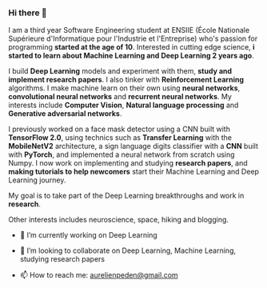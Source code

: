 ### Hi there 👋

I am a third year Software Engineering student at ENSIIE (École Nationale Supérieure d'Informatique pour l'Industrie et l'Entreprise) who's passion for programming **started at the age of 10**. Interested in cutting edge science, **i started to learn about Machine Learning and Deep Learning 2 years ago**.

I build **Deep Learning** models and experiment with them, **study and implement research papers**. I also tinker with **Reinforcement Learning** algorithms. I make machine learn on their own using **neural networks**, **convolutional neural networks** and **recurrent neural networks**. My interests include **Computer Vision**, **Natural language processing** and **Generative adversarial networks**.

I previously worked on a face mask detector using a CNN built with **TensorFlow 2.0**, using technics such as **Transfer Learning** with the **MobileNetV2** architecture, a sign language digits classifier with a **CNN** built with **PyTorch**, and implemented a neural network from scratch using Numpy. I now work on implementing and studying **research papers**, and **making tutorials to help newcomers** start their Machine Learning and Deep Learning journey.

My goal is to take part of the Deep Learning breakthroughs and work in **research**.

Other interests includes neuroscience, space, hiking and blogging.

<!--
Here are some ideas to get you started:
-->

- 🔭 I’m currently working on Deep Learning
<!--
- 🌱 I’m currently learning ...
-->
- 👯 I’m looking to collaborate on Deep Learning, Machine Learning, studying research papers
<!--
- 🤔 I’m looking for help with ...
-->
<!--
- 💬 Ask me about ...
-->
- 📫 How to reach me: aurelienpeden@gmail.com
<!--
- 😄 Pronouns: ...
- ⚡ Fun fact: ...
-->

